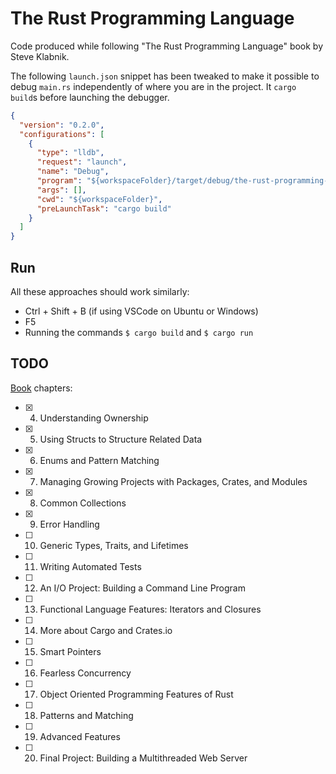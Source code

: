 # The Rust Programming Language
Code produced while following "The Rust Programming Language" book by Steve Klabnik.

The following `launch.json` snippet has been tweaked to make it possible to debug `main.rs` independently of where you are in the project. It `cargo build`s before launching the debugger.

```json
{
  "version": "0.2.0",
  "configurations": [
    {
      "type": "lldb",
      "request": "launch",
      "name": "Debug",
      "program": "${workspaceFolder}/target/debug/the-rust-programming-language",
      "args": [],
      "cwd": "${workspaceFolder}",
      "preLaunchTask": "cargo build"
    }
  ]
}
```

## Run

All these approaches should work similarly:
* Ctrl + Shift + B (if using VSCode on Ubuntu or Windows)
* F5
* Running the commands `$ cargo build` and `$ cargo run`

## TODO

[Book](https://doc.rust-lang.org/book/ch04-01-what-is-ownership.html) chapters:
- [x] 4. Understanding Ownership
- [x] 5. Using Structs to Structure Related Data
- [x] 6. Enums and Pattern Matching
- [X] 7. Managing Growing Projects with Packages, Crates, and Modules
- [X] 8. Common Collections
- [X] 9. Error Handling
- [ ] 10. Generic Types, Traits, and Lifetimes
- [ ] 11. Writing Automated Tests
- [ ] 12. An I/O Project: Building a Command Line Program
- [ ] 13. Functional Language Features: Iterators and Closures
- [ ] 14. More about Cargo and Crates.io
- [ ] 15. Smart Pointers
- [ ] 16. Fearless Concurrency
- [ ] 17. Object Oriented Programming Features of Rust
- [ ] 18. Patterns and Matching
- [ ] 19. Advanced Features
- [ ] 20. Final Project: Building a Multithreaded Web Server